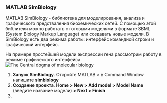 ### MATLAB SimBiology 

MATLAB SimBiology - библиотека для моделирования, анализа и графического предстваления биохемических сетей. С помощью этой библитеки можно работать с готовыми моделями в формате SBML (System Biology Markup Language) или создавать новые модели. В SimBiology есть два режима работы: интерфейс командной строки и графический интерфейс.

На примере простейшей модели экспрессии гена рассмотрим работу в режиме графического интерфейса.
![The Central dogma of molecular biology](https://github.com/a-greshnova/Notes/blob/master/SBWS2018/MATLAB/Central%20dogma%20of%20molecular%20biology.png)

1. **Запуск SimBiology**. Откройте MATLAB > в Command Window напишите **simbiology**
2. **Создание проекта**. **Home > New > Add model > Model Name** (введите название модели) **> Next > Finish**
3. 

